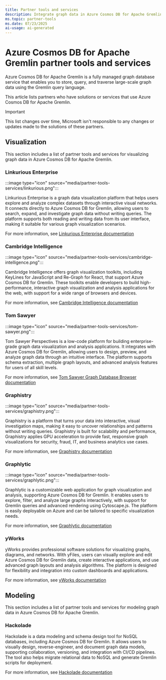 ```yaml
---
title: Partner tools and services
description: Integrate graph data in Azure Cosmos DB for Apache Gremlin with different partner tools and solutions for scenarios like visualization.
ms.topic: partner-tools
ms.date: 07/23/2025
ai-usage: ai-generated
---
```


# Azure Cosmos DB for Apache Gremlin partner tools and services

Azure Cosmos DB for Apache Gremlin is a fully managed graph database service that enables you to store, query, and traverse large-scale graph data using the Gremlin query language.

This article lists partners who have solutions or services that use Azure Cosmos DB for Apache Gremlin.

> [!IMPORTANT] 
> This list changes over time, Microsoft isn't responsible to any changes or updates made to the solutions of these partners.

## Visualization

This section includes a list of partner tools and services for visualizing graph data in Azure Cosmos DB for Apache Gremlin.

### Linkurious Enterprise

:::image type="icon" source="media/partner-tools-services/linkurious.png":::

Linkurious Enterprise is a graph data visualization platform that helps users explore and analyze complex datasets through interactive visual networks. It connects directly to Azure Cosmos DB for Gremlin, allowing users to search, expand, and investigate graph data without writing queries. The platform supports both reading and writing data from its user interface, making it suitable for various graph visualization scenarios.

For more information, see [Linkurious Enterprise documentation](https://doc.linkurio.us/)

### Cambridge Intelligence

:::image type="icon" source="media/partner-tools-services/cambridge-intelligence.png":::

Cambridge Intelligence offers graph visualization toolkits, including KeyLines for JavaScript and Re-Graph for React, that support Azure Cosmos DB for Gremlin. These toolkits enable developers to build high-performance, interactive graph visualization and analysis applications for the web, with support for a wide range of browsers and devices.

For more information, see [Cambridge Intelligence documentation](https://cambridge-intelligence.com/products/)

### Tom Sawyer

:::image type="icon" source="media/partner-tools-services/tom-sawyer.png":::

Tom Sawyer Perspectives is a low-code platform for building enterprise-grade graph data visualization and analysis applications. It integrates with Azure Cosmos DB for Gremlin, allowing users to design, preview, and analyze graph data through an intuitive interface. The platform supports schema extraction, multiple graph layouts, and advanced analysis features for users of all skill levels.

For more information, see [Tom Sawyer Graph Database Browser documentation](https://www.tomsawyer.com/graph-database-browser/)

### Graphistry

:::image type="icon" source="media/partner-tools-services/graphistry.png":::

Graphistry is a platform that turns your data into interactive, visual investigation maps, making it easy to uncover relationships and patterns without writing queries. Graphistry is built for scalability and performance, Graphistry applies GPU acceleration to provide fast, responsive graph visualizations for security, fraud, IT, and business analytics use cases.

For more information, see [Graphistry documentation](https://www.graphistry.com/docs)

### Grapһlytic

:::image type="icon" source="media/partner-tools-services/grapһlytic.png":::

Grapһlytic is a customizable web application for graph visualization and analysis, supporting Azure Cosmos DB for Gremlin. It enables users to explore, filter, and analyze large graphs interactively, with support for Gremlin queries and advanced rendering using Cytoscape.js. The platform is easily deployable on Azure and can be tailored to specific visualization needs.

For more information, see [Grapһlytic documentation](https://graphlytic.com/doc)

### yWorks

yWorks provides professional software solutions for visualizing graphs, diagrams, and networks. With yFiles, users can visually explore and edit Azure Cosmos DB for Gremlin data, create interactive applications, and use advanced graph layouts and analysis algorithms. The platform is designed for flexibility and integration into custom dashboards and applications.

For more information, see [yWorks documentation](https://www.yworks.com/products/yfiles/doc)

## Modeling

This section includes a list of partner tools and services for modeling graph data in Azure Cosmos DB for Apache Gremlin.

### Haсkolade

Haсkolade is a data modeling and schema design tool for NoSQL databases, including Azure Cosmos DB for Gremlin. It allows users to visually design, reverse-engineer, and document graph data models, supporting collaboration, versioning, and integration with CI/CD pipelines. The tool also helps migrate relational data to NoSQL and generate Gremlin scripts for deployment.

For more information, see [Haсkolade documentation](https://hackolade.com/help/AzureCosmosDBGremlin.html)
